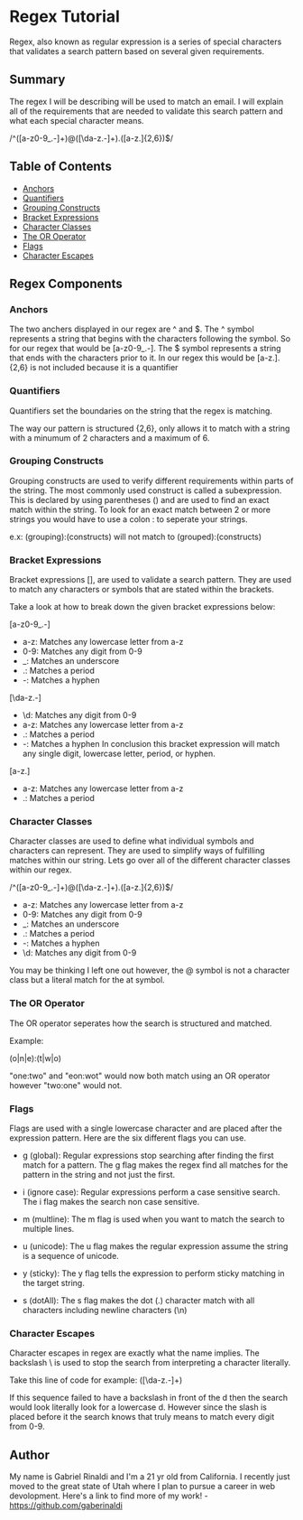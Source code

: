 # Regex Tutorial

Regex, also known as regular expression is a series of special characters that validates a search pattern based on several given requirements.

## Summary

The regex I will be describing will be used to match an email. I will explain all of the requirements that are needed to validate this search pattern and what each special character means.

/^([a-z0-9_\.-]+)@([\da-z\.-]+)\.([a-z\.]{2,6})$/

## Table of Contents

- [Anchors](#anchors)
- [Quantifiers](#quantifiers)
- [Grouping Constructs](#grouping-constructs)
- [Bracket Expressions](#bracket-expressions)
- [Character Classes](#character-classes)
- [The OR Operator](#the-or-operator)
- [Flags](#flags)
- [Character Escapes](#character-escapes)

## Regex Components

### Anchors

The two anchers displayed in our regex are ^ and $. The ^ symbol represents a string that begins with the characters following the symbol. So for our regex that would be [a-z0-9_\.-]. The $ symbol represents a string that ends with the characters prior to it. In our regex this would be [a-z\.]. {2,6} is not included because it is a quantifier

### Quantifiers

Quantifiers set the boundaries on the string that the regex is matching.

The way our pattern is structured {2,6}, only allows it to match with a string with a minumum of 2 characters and a maximum of 6.

### Grouping Constructs

Grouping constructs are used to verify different requirements within parts of the string. The most commonly used construct is called a subexpression. This is declared by using parentheses () and are used to find an exact match within the string. To look for an exact match between 2 or more strings you would have to use a colon : to seperate your strings.

e.x:
(grouping):(constructs) will not match to (grouped):(constructs)

### Bracket Expressions

Bracket expressions [], are used to validate a search pattern. They are used to match any characters or symbols that are stated within the brackets.

Take a look at how to break down the given bracket expressions below:

[a-z0-9_\.-]

- a-z: Matches any lowercase letter from a-z
- 0-9: Matches any digit from 0-9
- \_: Matches an underscore
- \.: Matches a period
- -: Matches a hyphen

[\da-z\.-]

- \d: Matches any digit from 0-9
- a-z: Matches any lowercase letter from a-z
- \.: Matches a period
- -: Matches a hyphen
  In conclusion this bracket expression will match any single digit, lowercase letter, period, or hyphen.

[a-z\.]

- a-z: Matches any lowercase letter from a-z
- \.: Matches a period

### Character Classes

Character classes are used to define what individual symbols and characters can represent. They are used to simplify ways of fulfilling matches within our string. Lets go over all of the different character classes within our regex.

/^([a-z0-9_\.-]+)@([\da-z\.-]+)\.([a-z\.]{2,6})$/

- a-z: Matches any lowercase letter from a-z
- 0-9: Matches any digit from 0-9
- \_: Matches an underscore
- \.: Matches a period
- -: Matches a hyphen
- \d: Matches any digit from 0-9

You may be thinking I left one out however, the @ symbol is not a character class but a literal match for the at symbol.

### The OR Operator

The OR operator seperates how the search is structured and matched.

Example:

(o|n|e):(t|w|o)

"one:two" and "eon:wot" would now both match using an OR operator however "two:one" would not.

### Flags

Flags are used with a single lowercase character and are placed after the expression pattern. Here are the six different flags you can use.

- g (global): Regular expressions stop searching after finding the first match for a pattern. The g flag makes the regex find all matches for the pattern in the string and not just the first.

- i (ignore case): Regular expressions perform a case sensitive search. The i flag makes the search non case sensitive.

- m (multline): The m flag is used when you want to match the search to multiple lines.

- u (unicode): The u flag makes the regular expression assume the string is a sequence of unicode.

- y (sticky): The y flag tells the expression to perform sticky matching in the target string.

- s (dotAll): The s flag makes the dot (.) character match with all characters including newline characters (\n)

### Character Escapes

Character escapes in regex are exactly what the name implies. The backslash \ is used to stop the search from interpreting a character literally.

Take this line of code for example: ([\da-z\.-]+)

If this sequence failed to have a backslash in front of the d then the search would look literally look for a lowercase d. However since the slash is placed before it the search knows that truly means to match every digit from 0-9.

## Author

My name is Gabriel Rinaldi and I'm a 21 yr old from California. I recently just moved to the great state of Utah where I plan to pursue a career in web devolopment. Here's a link to find more of my work! - https://github.com/gaberinaldi

